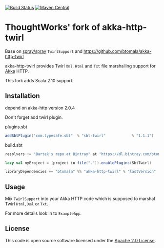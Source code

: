 [![Build Status](https://travis-ci.org/ThoughtWorksInc/akka-http-twirl.svg?branch=master)](https://travis-ci.org/ThoughtWorksInc/akka-http-twirl)
[![Maven Central](https://img.shields.io/maven-central/v/com.thoughtworks.akka-http-twirl/akka-http-twirl_2.11.svg)](https://maven-badges.herokuapp.com/maven-central/com.thoughtworks.akka-http-twirl/akka-http-twirl_2.11)

# ThoughtWorks' fork of akka-http-twirl

Base on [spray/spray](https://github.com/spray/spray/blob/master/spray-httpx/src/main/scala/spray/httpx/TwirlSupport.scala) `TwirlSupport` and https://github.com/btomala/akka-http-twirl

akka-http-twirl provides Twirl `Xml`, `Html` and `Txt` file marshalling support for [Akka](akka.io) HTTP.

This fork adds Scala 2.10 support.

## Installation

depend on akka-http version 2.0.4

Don't forget add twirl plugin.

plugins.sbt
```scala
addSbtPlugin("com.typesafe.sbt"  % "sbt-twirl"            % "1.1.1")
```

build.sbt
```scala 
resolvers += "Bartek's repo at Bintray" at "https://dl.bintray.com/btomala/maven"

lazy val myProject = (project in file(".")).enablePlugins(SbtTwirl)

libraryDependencies += "btomala" %% "akka-http-twirl" % "lastVersion"
```

## Usage

Mix `TwirlSupport` into your Akka HTTP code which is supposed to marshal Twirl `Html`, `Xml` or `Txt`.

For more details look in to `ExampleApp`.

## License ##

This code is open source software licensed under the [Apache 2.0 License]("http://www.apache.org/licenses/LICENSE-2.0.html").
